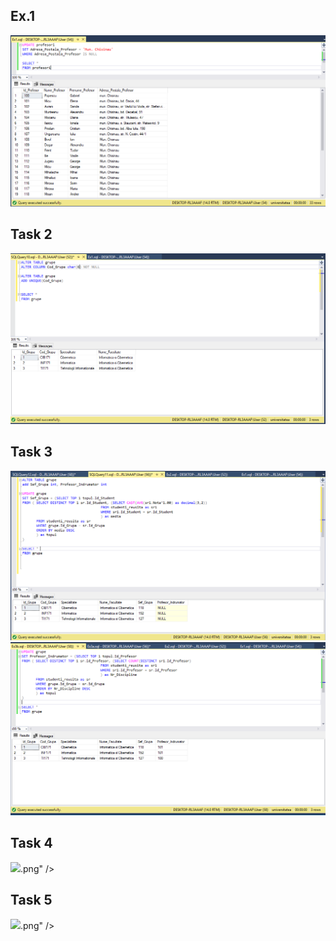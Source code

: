 

<p><b><h2> Ex.1 </h2></b></p>

<p>   </p>
<img src="https://github.com/boaghivasile/DB/blob/master/Lab6/Exercises/Ex1.png"  />

<p><b><h2> Task 2 </h2></b></p> 

<p>  </p>
<img src="https://github.com/boaghivasile/DB/blob/master/Lab6/Exercises/Ex2.png" />

<p><b><h2> Task 3 </h2></b></p> 

<p><b>  </b></p> 
<img src="https://github.com/boaghivasile/DB/blob/master/Lab6/Exercises/Ex3a.png" />
<img src="https://github.com/boaghivasile/DB/blob/master/Lab6/Exercises/Ex3b.png" />
  
<p><b><h2> Task 4 </h2></b></p> 

<p><b>  </b></p> 
<img src="<img src="https://github.com/boaghivasile/DB/blob/master/Lab6/Exercises/Ex4.png" />.png" />
<p><b><h2> Task 5 </h2></b></p> 

<p><b>  </b></p> 
<img src="<img src="https://github.com/boaghivasile/DB/blob/master/Lab6/Exercises/Ex5.png" />.png" />




